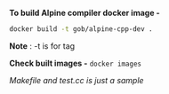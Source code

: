 **To build Alpine compiler docker image -**
```bash
docker build -t gob/alpine-cpp-dev .
```

**Note** : -t is for tag

**Check built images -**
```docker images```

*Makefile and test.cc is just a sample*
